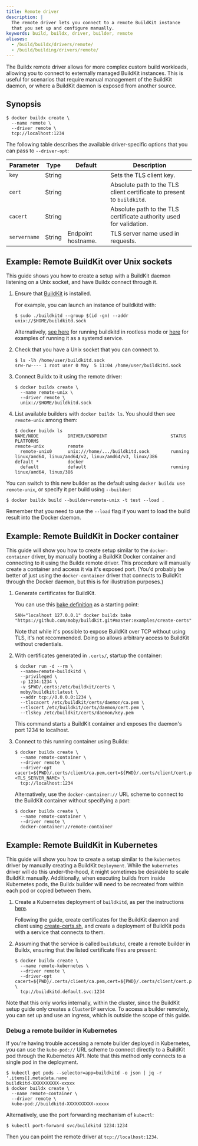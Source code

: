 ```yaml
---
title: Remote driver
description: |
  The remote driver lets you connect to a remote BuildKit instance
  that you set up and configure manually.
keywords: build, buildx, driver, builder, remote
aliases:
  - /build/buildx/drivers/remote/
  - /build/building/drivers/remote/
---
```


The Buildx remote driver allows for more complex custom build workloads,
allowing you to connect to externally managed BuildKit instances. This is useful
for scenarios that require manual management of the BuildKit daemon, or where a
BuildKit daemon is exposed from another source.

## Synopsis

```console
$ docker buildx create \
  --name remote \
  --driver remote \
  tcp://localhost:1234
```

The following table describes the available driver-specific options that you can
pass to `--driver-opt`:

| Parameter    | Type   | Default            | Description                                                            |
| ------------ | ------ | ------------------ | ---------------------------------------------------------------------- |
| `key`        | String |                    | Sets the TLS client key.                                               |
| `cert`       | String |                    | Absolute path to the TLS client certificate to present to `buildkitd`. |
| `cacert`     | String |                    | Absolute path to the TLS certificate authority used for validation.    |
| `servername` | String | Endpoint hostname. | TLS server name used in requests.                                      |

## Example: Remote BuildKit over Unix sockets

This guide shows you how to create a setup with a BuildKit daemon listening on a
Unix socket, and have Buildx connect through it.

1. Ensure that [BuildKit](https://github.com/moby/buildkit) is installed.

   For example, you can launch an instance of buildkitd with:

   ```console
   $ sudo ./buildkitd --group $(id -gn) --addr unix://$HOME/buildkitd.sock
   ```

   Alternatively, [see here](https://github.com/moby/buildkit/blob/master/docs/rootless.md)
   for running buildkitd in rootless mode or [here](https://github.com/moby/buildkit/tree/master/examples/systemd)
   for examples of running it as a systemd service.

2. Check that you have a Unix socket that you can connect to.

   ```console
   $ ls -lh /home/user/buildkitd.sock
   srw-rw---- 1 root user 0 May  5 11:04 /home/user/buildkitd.sock
   ```

3. Connect Buildx to it using the remote driver:

   ```console
   $ docker buildx create \
     --name remote-unix \
     --driver remote \
     unix://$HOME/buildkitd.sock
   ```

4. List available builders with `docker buildx ls`. You should then see
   `remote-unix` among them:

   ```console
   $ docker buildx ls
   NAME/NODE           DRIVER/ENDPOINT                        STATUS  PLATFORMS
   remote-unix         remote
     remote-unix0      unix:///home/.../buildkitd.sock        running linux/amd64, linux/amd64/v2, linux/amd64/v3, linux/386
   default *           docker
     default           default                                running linux/amd64, linux/386
   ```

You can switch to this new builder as the default using
`docker buildx use remote-unix`, or specify it per build using `--builder`:

```console
$ docker buildx build --builder=remote-unix -t test --load .
```

Remember that you need to use the `--load` flag if you want to load the build
result into the Docker daemon.

## Example: Remote BuildKit in Docker container

This guide will show you how to create setup similar to the `docker-container`
driver, by manually booting a BuildKit Docker container and connecting to it
using the Buildx remote driver. This procedure will manually create a container
and access it via it's exposed port. (You'd probably be better of just using the
`docker-container` driver that connects to BuildKit through the Docker daemon,
but this is for illustration purposes.)

1.  Generate certificates for BuildKit.

    You can use this [bake definition](https://github.com/moby/buildkit/blob/master/examples/create-certs)
    as a starting point:

    ```console
    SAN="localhost 127.0.0.1" docker buildx bake "https://github.com/moby/buildkit.git#master:examples/create-certs"
    ```

    Note that while it's possible to expose BuildKit over TCP without using
    TLS, it's not recommended. Doing so allows arbitrary access to BuildKit
    without credentials.

2.  With certificates generated in `.certs/`, startup the container:

    ```console
    $ docker run -d --rm \
      --name=remote-buildkitd \
      --privileged \
      -p 1234:1234 \
      -v $PWD/.certs:/etc/buildkit/certs \
      moby/buildkit:latest \
      --addr tcp://0.0.0.0:1234 \
      --tlscacert /etc/buildkit/certs/daemon/ca.pem \
      --tlscert /etc/buildkit/certs/daemon/cert.pem \
      --tlskey /etc/buildkit/certs/daemon/key.pem
    ```

    This command starts a BuildKit container and exposes the daemon's port 1234
    to localhost.

3.  Connect to this running container using Buildx:

    ```console
    $ docker buildx create \
      --name remote-container \
      --driver remote \
      --driver-opt cacert=${PWD}/.certs/client/ca.pem,cert=${PWD}/.certs/client/cert.pem,key=${PWD}/.certs/client/key.pem,servername=<TLS_SERVER_NAME> \
      tcp://localhost:1234
    ```

    Alternatively, use the `docker-container://` URL scheme to connect to the
    BuildKit container without specifying a port:

    ```console
    $ docker buildx create \
      --name remote-container \
      --driver remote \
      docker-container://remote-container
    ```

## Example: Remote BuildKit in Kubernetes

This guide will show you how to create a setup similar to the `kubernetes`
driver by manually creating a BuildKit `Deployment`. While the `kubernetes`
driver will do this under-the-hood, it might sometimes be desirable to scale
BuildKit manually. Additionally, when executing builds from inside Kubernetes
pods, the Buildx builder will need to be recreated from within each pod or
copied between them.

1. Create a Kubernetes deployment of `buildkitd`, as per the instructions
   [here](https://github.com/moby/buildkit/tree/master/examples/kubernetes).

   Following the guide, create certificates for the BuildKit daemon and client
   using [create-certs.sh](https://github.com/moby/buildkit/blob/master/examples/kubernetes/create-certs.sh),
   and create a deployment of BuildKit pods with a service that connects to
   them.

2. Assuming that the service is called `buildkitd`, create a remote builder in
   Buildx, ensuring that the listed certificate files are present:

   ```console
   $ docker buildx create \
     --name remote-kubernetes \
     --driver remote \
     --driver-opt cacert=${PWD}/.certs/client/ca.pem,cert=${PWD}/.certs/client/cert.pem,key=${PWD}/.certs/client/key.pem \
     tcp://buildkitd.default.svc:1234
   ```

Note that this only works internally, within the cluster, since the BuildKit
setup guide only creates a `ClusterIP` service. To access a builder remotely,
you can set up and use an ingress, which is outside the scope of this guide.

### Debug a remote builder in Kubernetes

If you're having trouble accessing a remote builder deployed in Kubernetes, you
can use the `kube-pod://` URL scheme to connect directly to a BuildKit pod
through the Kubernetes API. Note that this method only connects to a single pod
in the deployment.

```console
$ kubectl get pods --selector=app=buildkitd -o json | jq -r '.items[].metadata.name
buildkitd-XXXXXXXXXX-xxxxx
$ docker buildx create \
  --name remote-container \
  --driver remote \
  kube-pod://buildkitd-XXXXXXXXXX-xxxxx
```

Alternatively, use the port forwarding mechanism of `kubectl`:

```console
$ kubectl port-forward svc/buildkitd 1234:1234
```

Then you can point the remote driver at `tcp://localhost:1234`.
